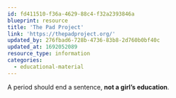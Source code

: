 ```yaml
---
id: fd411510-f36a-4629-88c4-f32a2393846a
blueprint: resource
title: 'The Pad Project'
link: 'https://thepadproject.org/'
updated_by: 276fbad6-728b-4736-83b8-2d760b0bf40c
updated_at: 1692052089
resource_type: information
categories:
  - educational-material
---
```

A period should end a sentence, **not a girl’s education**.
